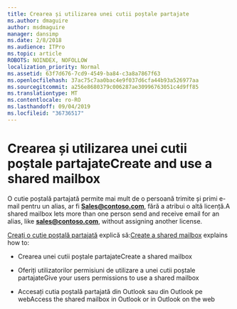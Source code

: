 ```yaml
---
title: Crearea și utilizarea unei cutii poștale partajate
ms.author: dmaguire
author: msdmaguire
manager: dansimp
ms.date: 2/8/2018
ms.audience: ITPro
ms.topic: article
ROBOTS: NOINDEX, NOFOLLOW
localization_priority: Normal
ms.assetid: 63f7d676-7cd9-4549-ba84-c3a8a7867f63
ms.openlocfilehash: 37ac75c7aa0bac4e9f037d6cfa44b93a526977aa
ms.sourcegitcommit: a256e8680379c006287ae30996763051c4d9ff85
ms.translationtype: MT
ms.contentlocale: ro-RO
ms.lasthandoff: 09/04/2019
ms.locfileid: "36736517"
---
```

# <a name="create-and-use-a-shared-mailbox"></a><span data-ttu-id="ba06c-102">Crearea și utilizarea unei cutii poștale partajate</span><span class="sxs-lookup"><span data-stu-id="ba06c-102">Create and use a shared mailbox</span></span>

<span data-ttu-id="ba06c-103">O cutie poștală partajată permite mai mult de o persoană trimite și primi e-mail pentru un alias, ar fi **Sales@contoso.com**, fără a atribui o altă licență.</span><span class="sxs-lookup"><span data-stu-id="ba06c-103">A shared mailbox lets more than one person send and receive email for an alias, like **sales@contoso.com**, without assigning another license.</span></span>
  
<span data-ttu-id="ba06c-104">[Creați o cutie poștală partajată](https://docs.microsoft.com/office365/admin/email/create-a-shared-mailbox) explică să:</span><span class="sxs-lookup"><span data-stu-id="ba06c-104">[Create a shared mailbox](https://docs.microsoft.com/office365/admin/email/create-a-shared-mailbox) explains how to:</span></span> 
  
- <span data-ttu-id="ba06c-105">Crearea unei cutii poștale partajate</span><span class="sxs-lookup"><span data-stu-id="ba06c-105">Create a shared mailbox</span></span>
    
- <span data-ttu-id="ba06c-106">Oferiți utilizatorilor permisiuni de utilizare a unei cutii poștale partajate</span><span class="sxs-lookup"><span data-stu-id="ba06c-106">Give your users permissions to use a shared mailbox</span></span>
    
- <span data-ttu-id="ba06c-107">Accesați cutia poștală partajată din Outlook sau din Outlook pe web</span><span class="sxs-lookup"><span data-stu-id="ba06c-107">Access the shared mailbox in Outlook or in Outlook on the web</span></span>
    

